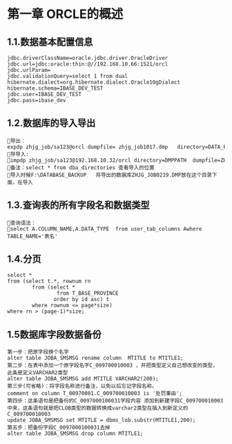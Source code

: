 #   第一章 ORCLE的概述
##  1.1.数据基本配置信息
    jdbc.driverClassName=oracle.jdbc.driver.OracleDriver
    jdbc.url=jdbc:oracle:thin:@//192.168.10.66:1521/orcl
    jdbc.urlParam=
    jdbc.validationQuery=select 1 from dual
    hibernate.dialect=org.hibernate.dialect.Oracle10gDialect
    hibernate.schema=IBASE_DEV_TEST
    jdbc.user=IBASE_DEV_TEST 
    jdbc.pass=ibase_dev
##  1.2.数据库的导入导出
    导出：expdp zhjg_job/sa123@orcl dumpfile= zhjg_job1017.dmp   directory=DATA_PUMP_DIR
    导导入:
    impdp zhjg_job/sa123@192.168.10.32/orcl directory=DMPPATH  dumpfile=ZHJG_JOB0219.DMP table_exists_action=replace REMAP_SCHEMA=zhjg_job:zhjg_job
    备注：select * from dba_directories 查看导入的位置
    导入时候F:\DATABASE_BACKUP   将导出的数据库ZHJG_JOB0219.DMP放在这个目录下面，在导入
## 1.3.查询表的所有字段名和数据类型
    查询语法：
    select A.COLUMN_NAME,A.DATA_TYPE  from user_tab_columns Awhere TABLE_NAME='表名'
## 1.4.分页
    select * 
    from (select t.*, rownum rn
            from (select *
                    from T_BASE_PROVINCE
                   order by id asc) t
            where rownum <= page*size)
    where rn > (page-1)*size;
## 1.5数据库字段数据备份
    第一步：把原字段换个名字
    alter table JOBA_SMSMSG rename column  MTITLE to MTITLE1;
    第二步：在表中添加一个原字段名字C_009700010003 ，并把类型定义自己想改变的类型， 此条是定义VARCHAR2类型
    alter table JOBA_SMSMSG add MTITLE VARCHAR2(200);
    第三步(可省略)：将字段名称进行备注，以免以后忘记字段名称。
    comment on column T_00970001.C_009700010003 is '处罚事由';
    第四步：这条语句是把备份的C_0097000100031字段内容 添加到新建字段C_009700010003 中来，这条语句就是把CLOB类型的数据转换成varchar2类型在插入到新定义的C_009700010003
    update JOBA_SMSMSG set MTITLE = dbms_lob.substr(MTITLE1,200);
    第五步：把备份字段C_0097000100031去掉
    alter table JOBA_SMSMSG drop column MTITLE1;



    

    